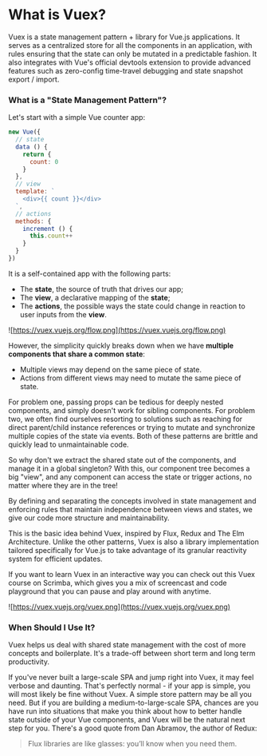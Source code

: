 <!-- ---
home: true
heroImage: /assets/img/logo.png
heroText: Vuex Docs
tagline: Following the docs
actionText: Get Started →
actionLink: /guide/
features:
- title: Simplicity First
  details: Minimal setup with markdown-centered project structure helps you focus on writing.
- title: Vue-Powered
  details: Enjoy the dev experience of Vue + webpack, use Vue components in markdown, and develop custom themes with Vue.
- title: Performant
  details: VuePress generates pre-rendered static HTML for each page, and runs as an SPA once a page is loaded.
footer: MIT Licensed | Copyright © 2018-present Evan You
--- -->

# What is Vuex?

Vuex is a state management pattern + library for Vue.js applications. It serves as a centralized store for all the components in an application, with rules ensuring that the state can only be mutated in a predictable fashion. It also integrates with Vue's official devtools extension to provide advanced features such as zero-config time-travel debugging and state snapshot export / import.

### What is a "State Management Pattern"?
Let's start with a simple Vue counter app:
```js
new Vue({
  // state
  data () {
    return {
      count: 0
    }
  },
  // view
  template: `
    <div>{{ count }}</div>
  `,
  // actions
  methods: {
    increment () {
      this.count++
    }
  }
})
```
It is a self-contained app with the following parts:

- The **state**, the source of truth that drives our app;
- The **view**, a declarative mapping of the **state**;
- The **actions**, the possible ways the state could change in reaction to user inputs from the **view**.

![https://vuex.vuejs.org/flow.png](https://vuex.vuejs.org/flow.png)

However, the simplicity quickly breaks down when we have **multiple components that share a common state**:

- Multiple views may depend on the same piece of state.
- Actions from different views may need to mutate the same piece of state.


For problem one, passing props can be tedious for deeply nested components, and simply doesn't work for sibling components. For problem two, we often find ourselves resorting to solutions such as reaching for direct parent/child instance references or trying to mutate and synchronize multiple copies of the state via events. Both of these patterns are brittle and quickly lead to unmaintainable code.


So why don't we extract the shared state out of the components, and manage it in a global singleton? With this, our component tree becomes a big "view", and any component can access the state or trigger actions, no matter where they are in the tree!


By defining and separating the concepts involved in state management and enforcing rules that maintain independence between views and states, we give our code more structure and maintainability.


This is the basic idea behind Vuex, inspired by Flux, Redux and The Elm Architecture. Unlike the other patterns, Vuex is also a library implementation tailored specifically for Vue.js to take advantage of its granular reactivity system for efficient updates.


If you want to learn Vuex in an interactive way you can check out this Vuex course on Scrimba, which gives you a mix of screencast and code playground that you can pause and play around with anytime.


![https://vuex.vuejs.org/vuex.png](https://vuex.vuejs.org/vuex.png)


### When Should I Use It?
Vuex helps us deal with shared state management with the cost of more concepts and boilerplate. It's a trade-off between short term and long term productivity.


If you've never built a large-scale SPA and jump right into Vuex, it may feel verbose and daunting. That's perfectly normal - if your app is simple, you will most likely be fine without Vuex. A simple store pattern may be all you need. But if you are building a medium-to-large-scale SPA, chances are you have run into situations that make you think about how to better handle state outside of your Vue components, and Vuex will be the natural next step for you. There's a good quote from Dan Abramov, the author of Redux:


> Flux libraries are like glasses: you’ll know when you need them.








<!-- routes

[/guide/](/guide/)

[/config/](/config/)
 -->


<!-- [Home](/) -->
 <!-- Sends the user to the root README.md -->
<!-- [foo](/foo/) -->
 <!-- Sends the user to index.html of directory foo -->
<!-- [foo heading](./#heading)  -->
<!-- Anchors user to a heading in the foo README file -->
<!-- [bar - three](../bar/three.md)  -->
<!-- You can append .md (recommended) -->
<!-- [bar - four](../bar/four.html)  -->
<!-- Or you can append .html -->

<!-- ::: tip
tip
::: -->

